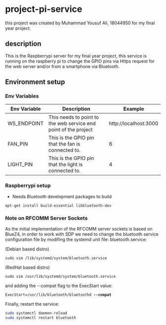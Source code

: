 # project-pi-service
this project was created by Muhammad Yousuf Ali, 18044950 for my final year project.

## description
This is the Raspberrypi server for my final year project, this service is running on the raspberry pi to change the GPIO pins via Https request for the web server and/or from a smartphone via Bluetooth.

## Environment setup

### Env Variables

| Env Variable | Description                                                     | Example               |
|--------------|-----------------------------------------------------------------|-----------------------|
| WS_ENDPOINT  | This needs to point to the web service end point of the project | http://localhost:3000 |
| FAN_PIN      | This is the GPIO pin that the fan is connected to.              | 6                     |
| LIGHT_PIN    | This is the GPIO pin that the light is connected to.            | 4                     | 

### Raspberrypi setup

-   Needs Bluetooth development packages to build

`apt-get install build-essential libbluetooth-dev`

### Note on RFCOMM Server Sockets

As the initial implementation of the RFCOMM server sockets is based on BlueZ4, in order to work with SDP we need to change the bluetooth service configuration file by modifing the systemd unit file: bluetooth.service:

(Debian based distro)

`sudo vim /lib/systemd/system/bluetooth.service`

(RedHat based distro)

`sudo vim /usr/lib/systemd/system/bluetooth.service`

and adding the --compat flag to the ExecStart value:

`ExecStart=/usr/lib/bluetooth/bluetoothd `**`--compat`**

Finally, restart the service:

```bash
sudo systemctl daemon-reload
sudo systemctl restart bluetooth
```
